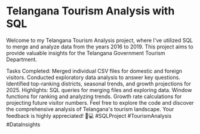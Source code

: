 # Telangana Tourism Analysis with SQL

Welcome to my Telangana Tourism Analysis project, where I've utilized SQL to merge and analyze data from the years 2016 to 2019. This project aims to provide valuable insights for the Telangana Government Tourism Department.

Tasks Completed:
Merged individual CSV files for domestic and foreign visitors.
Conducted exploratory data analysis to answer key questions.
Identified top-ranking districts, seasonal trends, and growth projections for 2025.
Highlights:
SQL queries for merging files and exploring data.
Window functions for ranking and analyzing trends.
Growth rate calculations for projecting future visitor numbers.
Feel free to explore the code and discover the comprehensive analysis of Telangana's tourism landscape. Your feedback is highly appreciated! 🚀💻 #SQLProject #TourismAnalysis #DataInsights
